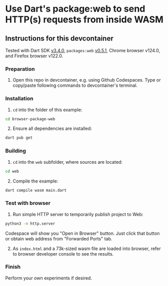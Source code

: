 # Use Dart's package:web to send HTTP(s) requests from inside WASM

## Instructions for this devcontainer

Tested with Dart SDK [v3.4.0](https://github.com/dart-lang/sdk/releases/tag/3.4.0), 
`packages:web` [v0.5.1](https://pub.dev/packages/web/versions/0.5.1),
Chrome browser v124.0, and Firefox browser v122.0.

### Preparation

1. Open this repo in devcontainer, e.g. using Github Codespaces.
   Type or copy/paste following commands to devcontainer's terminal.

### Installation

1. `cd` into the folder of this example:

```sh
cd browser-package-web
```

2. Ensure all dependencies are installed:

```sh
dart pub get
```

### Building

1. `cd` into the `web` subfolder, where sources are located:

```sh
cd web
```

2. Compile the example:

```sh
dart compile wasm main.dart
```

### Test with browser

1. Run simple HTTP server to temporarily publish project to Web:

```sh
python3 -m http.server
```

Codespace will show you "Open in Browser" button. Just click that button or
obtain web address from "Forwarded Ports" tab.

2. As `index.html` and a 73k-sized wasm file are loaded into browser, refer to browser developer console
   to see the results.


### Finish

Perform your own experiments if desired.
